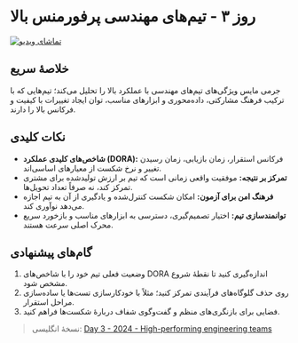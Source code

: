 # روز ۳ - تیم‌های مهندسی پرفورمنس بالا

[![تماشای ویدیو](../thumbnails/day3.png)](https://www.youtube.com/watch?v=5oyn5q25Ymo)

## خلاصهٔ سریع
جرمی مایس ویژگی‌های تیم‌های مهندسی با عملکرد بالا را تحلیل می‌کند؛ تیم‌هایی که با ترکیب فرهنگ مشارکتی، داده‌محوری و ابزارهای مناسب، توان ایجاد تغییرات با کیفیت و فرکانس بالا را دارند.

## نکات کلیدی
- **شاخص‌های کلیدی عملکرد (DORA):** فرکانس استقرار، زمان بازیابی، زمان رسیدن تغییر و نرخ شکست از معیارهای اساسی‌اند.
- **تمرکز بر نتیجه:** موفقیت واقعی زمانی است که تیم بر ارزش تولیدشده برای مشتری تمرکز کند، نه صرفاً تعداد تحویل‌ها.
- **فرهنگ امن برای آزمون:** امکان شکست کنترل‌شده و یادگیری از آن به تیم اجازه می‌دهد نوآوری کند.
- **توانمندسازی تیم:** اختیار تصمیم‌گیری، دسترسی به ابزارهای مناسب و بازخورد سریع محرک اصلی سرعت هستند.

## گام‌های پیشنهادی
1. وضعیت فعلی تیم خود را با شاخص‌های DORA اندازه‌گیری کنید تا نقطهٔ شروع مشخص شود.
2. روی حذف گلوگاه‌های فرآیندی تمرکز کنید؛ مثلاً با خودکارسازی تست‌ها یا ساده‌سازی مراحل استقرار.
3. فضایی برای بازنگری‌های منظم و گفت‌وگوی شفاف دربارهٔ شکست‌ها فراهم کنید.

> نسخهٔ انگلیسی: [Day 3 - 2024 - High-performing engineering teams](../day03.md)
